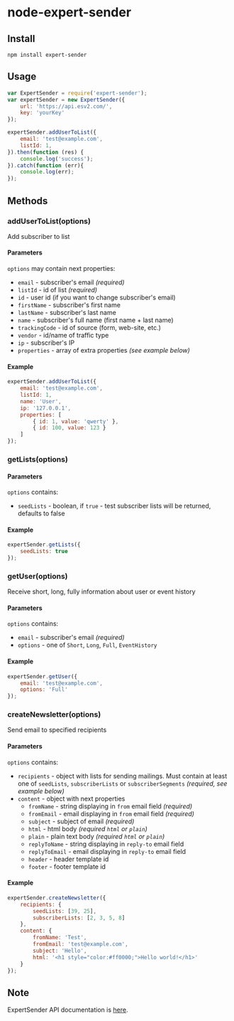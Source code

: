 node-expert-sender
==================

Install
--------
    npm install expert-sender

  
Usage
-----

```javascript
var ExpertSender = require('expert-sender');
var expertSender = new ExpertSender({
	url: 'https://api.esv2.com/',
	key: 'yourKey'
});

expertSender.addUserToList({
	email: 'test@example.com',
	listId: 1,
}).then(function (res) {
	console.log('success');
}).catch(function (err){
	console.log(err);
});
```

Methods
-------

### addUserToList(options)
Add subscriber to list
#### Parameters
`options` may contain next properties:
* `email` - subscriber's email *(required)*
* `listId` - id of list *(required)*
* `id` - user id (if you want to change subscriber's email)
* `firstName` - subscriber's first name
* `lastName` - subscriber's last name
* `name` - subscriber's full name (first name + last name)
* `trackingCode` - id of source (form, web-site, etc.)
* `vendor` - id/name of traffic type
* `ip` - subscriber's IP
* `properties` - array of extra properties *(see example below)*

#### Example
```javascript
expertSender.addUserToList({
	email: 'test@example.com',
	listId: 1,
	name: 'User',
	ip: '127.0.0.1',
	properties: [
		{ id: 1, value: 'qwerty' },
		{ id: 100, value: 123 }
	]
});
```

### getLists(options)
#### Parameters
`options` contains:
* `seedLists` - boolean, if `true` - test subscriber lists will be returned, defaults to false

#### Example
```javascript
expertSender.getLists({
	seedLists: true
});
```

### getUser(options)
Receive short, long, fully information about user or event history
#### Parameters
`options` contains:
* `email` - subscriber's email *(required)*
* `options` - one of `Short`, `Long`, `Full`, `EventHistory`

#### Example
```javascript
expertSender.getUser({
	email: 'test@example.com',
	options: 'Full'
});
```

### createNewsletter(options)
Send email to specified recipients
#### Parameters
`options` contains:
* `recipients` - object with lists for sending mailings. Must contain at least one of `seedLists`, `subscriberLists` or `subscriberSegments` *(required, see example below)* 
* `content` - object with next properties
	- `fromName` - string displaying in `from` email field *(required)*
	- `fromEmail` - email displaying in `from` email field *(required)*
	- `subject` - subject of email *(required)*
	- `html` - html body *(required `html` or `plain`)*
	- `plain` - plain text body *(required `html` or `plain`)*
	- `replyToName` - string displaying in `reply-to` email field 
	- `replyToEmail` - email displaying in `reply-to` email field
	- `header` - header template id
	- `footer` - footer template id

#### Example
```javascript
expertSender.createNewsletter({
	recipients: {
		seedLists: [39, 25],
		subscriberLists: [2, 3, 5, 8]
	},
	content: {
		fromName: 'Test',
		fromEmail: 'test@example.com',
		subject: 'Hello',
		html: '<h1 style="color:#ff0000;">Hello world!</h1>'
	}
});
```

## Note
ExpertSender API documentation is [here](http://manual.expertsender.ru/api).

